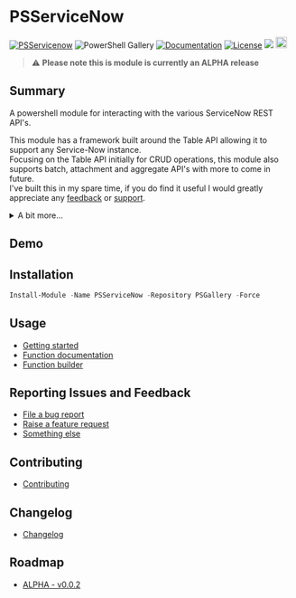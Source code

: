 # PSServiceNow
[![PSServicenow](https://img.shields.io/powershellgallery/v/PSServiceNow.svg?style=flat-square&label=Powershell%20Gallery)](https://www.powershellgallery.com/packages/PSServiceNow/)
![PowerShell Gallery](https://img.shields.io/powershellgallery/dt/PSServiceNow?style=plastic)
[![Documentation](https://img.shields.io/badge/Documentation-PSServiceNow-blue.svg)](https://github.com/insomniacc/PSServiceNow/blob/main/docs/GettingStarted.MD)
[![License](https://img.shields.io/badge/license-GPL&ndash;3.0-blue.svg)](https://github.com/insomniacc/PSServiceNow/blob/main/LICENSE) 
<img src="https://img.shields.io/badge/Supports PS-5.0-blue.svg"></img>
<a href="https://www.buymeacoffee.com/insomniacc"><img src="https://www.buymeacoffee.com/assets/img/custom_images/orange_img.png" height="20px"></a>

> ⚠️ **Please note this is module is currently an ALPHA release**

## Summary
A powershell module for interacting with the various ServiceNow REST API's.  

This module has a framework built around the Table API allowing it to support any Service-Now instance.  
Focusing on the Table API initially for CRUD operations, this module also supports batch, attachment and aggregate API's with more to come in future.  
I've built this in my spare time, if you do find it useful I would greatly appreciate any [feedback](https://github.com/insomniacc/PSServiceNow/issues/new/choose) or [support](https://www.buymeacoffee.com/insomniacc).

<details>
<summary>A bit more...</summary>
This is the first public module I've released so please go easy 😀.<br>
As always, ensure you understand any scripts before you run them and make sure to do your own testing. <br>
If you do find any bugs, it's still early days, so please help me improve and log an issue.  <br>
<br>
I've worked for a few large orgs with vastly different implementations of Service-Now, some more out of the box, others heavily modified. Finding a suitable 'one size fits all' module was quite hard and I ended up building from scratch or improving existing modules in each case. Either way it was very time consuming. Some of the gallery modules out there I found either 1. very lacking in functionality or 2. locked behind a paywall. This repo is hopefully my solution to fill the gap.
</details>

## Demo

## Installation
```powershell
Install-Module -Name PSServiceNow -Repository PSGallery -Force
```
## Usage
- [Getting started](docs/GettingStarted.MD)
- [Function documentation](docs/functions)
- [Function builder](docs/functionBuilder.MD)

## Reporting Issues and Feedback
- [File a bug report](https://github.com/insomniacc/PSServiceNow/issues/new?assignees=&labels=bug&template=bug_report.md)
- [Raise a feature request](https://github.com/insomniacc/PSServiceNow/issues/new?assignees=&labels=enhancement&template=feature_request.md)
- [Something else](https://github.com/insomniacc/PSServiceNow/issues/new/choose)

## Contributing
- [Contributing](/CONTRIBUTING.md)

## Changelog
- [Changelog](/CHANGELOG.md)

## Roadmap
- [ALPHA - v0.0.2](https://github.com/insomniacc/PSServiceNow/milestone/2)